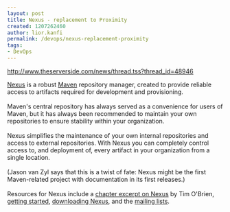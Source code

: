 ```yaml
---
layout: post
title: Nexus - replacement to Proximity
created: 1207262460
author: lior.kanfi
permalink: /devops/nexus-replacement-proximity
tags:
- DevOps
---
```

<p><span id="thmr_42" class="thmr_call"><span id="thmr_6" class="thmr_call"><a href="http://www.theserverside.com/news/thread.tss?thread_id=48946">http://www.theserverside.com/news/thread.tss?thread_id=48946 </a><br /> <p><a href="http://nexus.sonatype.org/">Nexus</a> is a robust <a href="http://maven.apache.org/">Maven</a> repository manager, created to provide reliable access to artifacts required for development and provisioning. <br /> <br /> Maven's central repository has always served as a convenience for users of Maven, but it has always been recommended to maintain your own repositories to ensure stability within your organization. <br /> <br /> Nexus simplifies the maintenance of your own internal repositories and access to external repositories. With Nexus you can completely control access to, and deployment of, every artifact in your organization from a single location.<br /> <br /> (Jason van Zyl says that this is a twist of fate: Nexus might be the first Maven-related project with documentation in its first releases.)<br /> <br /> Resources for Nexus include a <a href="http://www.sonatype.com/book/reference/repository-manager.html">chapter excerpt on Nexus</a> by Tim O'Brien, <a href="http://nexus.sonatype.org/getting-started.html">getting started</a>, <a href="http://nexus.sonatype.org/download.html">downloading Nexus</a>, and the <a href="http://nexus.sonatype.org/mailing-lists.html">mailing lists</a>.</p></span></span></p>
